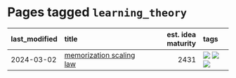 # Pages tagged `learning_theory`

|last_modified|title|est. idea maturity|tags
|:---|:---|---:|:---|
|2024-03-02|[memorization scaling law](../memorization_scaling_law.md)|2431|[![](https://img.shields.io/badge/tag-experimental-c4fb38)](../tags/experimental.md) [![](https://img.shields.io/badge/tag-learning_theory-2b1224)](../tags/learning_theory.md) [![](https://img.shields.io/badge/tag-scaling-869cae)](../tags/scaling.md)|